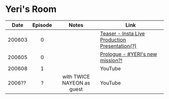 # Yeri's Room

| Date   | Episode |           Notes            | Link                                                                             |
|--------|:-------:|:--------------------------:|----------------------------------------------------------------------------------|
| 200603 |    0    |                            | [Teaser - Insta Live Production Presentation\(?\)](https://youtu.be/usjqzAb7ngI) |
| 200605 |    0    |                            | [Prologue - \#YERI's new mission?!](https://youtu.be/kRLxgQh5wls)                |
| 200608 |    1    |                            | YouTube                                                                          |
| 2006?? |    ?    | with TWICE NAYEON as guest | YouTube                                                                          |